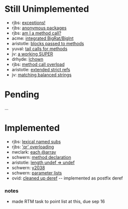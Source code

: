 
# Still Unimplemented

* rjbs: [exceptions!](http://markmail.org/message/2ecxjq3lxjy5huv5)
* rjbs: [anonymous packages](http://markmail.org/message/6zojjasfgd55njno)
* rjbs: [am I a method call?](http://markmail.org/message/ei6qq3sh5jm6gp3n)
* acme: [integrated BigRat/BigInt](http://www.xray.mpe.mpg.de/mailing-lists/perl5-porters/2008-01/msg00602.html)
* aristotle: [blocks passed to methods](http://www.xray.mpe.mpg.de/mailing-lists/perl5-porters/2008-01/msg00653.html)
* yuval: [tail calls for methods](http://www.xray.mpe.mpg.de/mailing-lists/perl5-porters/2008-01/msg00700.html)
* jv: [a working SUPER](http://www.xray.mpe.mpg.de/mailing-lists/perl5-porters/2008-01/msg00809.html)
* drhyde: [lchown](http://www.xray.mpe.mpg.de/mailing-lists/perl5-porters/2008-01/msg00945.html)
* rjbs: [method call overload](http://markmail.org/message/3wwf7pra3whfks5n)
* aristotle: [extended strict refs](http://www.xray.mpe.mpg.de/mailing-lists/perl5-porters/2008-01/msg01237.html)
* jv: [matching balanced strings](http://www.xray.mpe.mpg.de/mailing-lists/perl5-porters/2008-02/msg00338.html)

# Pending

...

# Implemented

* rjbs: [lexical named subs](http://www.xray.mpe.mpg.de/mailing-lists/perl5-porters/2008-01/msg00439.html)
* rjbs: ['qr' overloading](http://www.xray.mpe.mpg.de/mailing-lists/perl5-porters/2007-12/msg00888.html)
* nwclark: [each @array](http://www.xray.mpe.mpg.de/mailing-lists/perl5-porters/2007-12/msg00416.html)
* schwern: [method declaration](http://www.xray.mpe.mpg.de/mailing-lists/perl5-porters/2008-01/msg00459.html)
* aristotle: [length undef => undef](http://www.xray.mpe.mpg.de/mailing-lists/perl5-porters/2008-01/msg00510.html)
* schwern: [y2038](http://www.xray.mpe.mpg.de/mailing-lists/perl5-porters/2008-01/msg01013.html)
* schwern: [parameter lists](http://www.xray.mpe.mpg.de/mailing-lists/perl5-porters/2008-01/msg00458.html)
* ovid: [cleaned up deref](http://markmail.org/message/3qdscz6pqpm6yuuq) -- implemented as postfix deref


### notes

* made RTM task to point list at this, due sep 16
